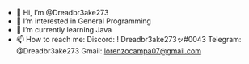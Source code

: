 - 👋 Hi, I’m @Dreadbr3ake273
- 👀 I’m interested in General Programming
- 🌱 I’m currently learning Java
- 📫 How to reach me: 
  Discord: ! Dreadbr3ake273ッ#0043
  Telegram: @Dreadbr3ake273 
  Gmail: lorenzocampa07@gmail.com



